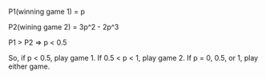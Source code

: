 P1(winning game 1) = p

P2(wining game 2) = 3p^2 - 2p^3

P1 > P2 => p < 0.5

So, if p < 0.5, play game 1. If 0.5 < p < 1, play game 2. If p = 0, 0.5, or 1, play either game.